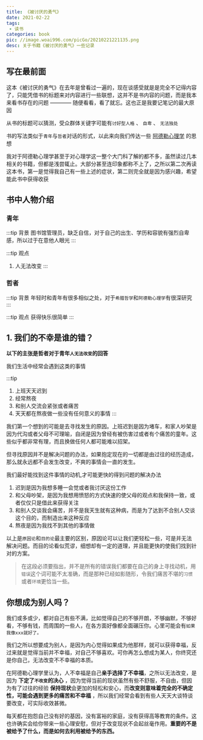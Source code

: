 ```yaml
---
title: 《被讨厌的勇气》
date: 2021-02-22
tags:
 - 读书
categories: book
pic: //image.woai996.com/picGo/20210221221135.png
desc: 关于书籍《被讨厌的勇气》一些记录
---
```


## 写在最前面

这本《被讨厌的勇气》在去年是曾看过一遍的，现在谈感受就是是完全不记得内容了，只能凭借书的标题来对内容进行一些联想，这并不是书内容的问题，而是我本来看书存在的问题 ———— 随便看看，看了就忘。这也正是我要记笔记的最大原因

从书的标题可以猜测，受众群体关键字可能有`讨好型人格` 、 `自卑` 、 `无法独处` 

书的写法类似于`青年`与`哲者`对话的形式，以此来向我们传达一些 [阿德勒心理学](https://baike.baidu.com/item/%E9%98%BF%E5%B0%94%E5%BC%97%E9%9B%B7%E5%BE%B7%C2%B7%E9%98%BF%E5%BE%B7%E5%8B%92/4278015?fromtitle=%E9%98%BF%E5%BE%B7%E5%8B%92&fromid=10390702&fr=aladdin)  的思想


我对于阿德勒心理学甚至于对心理学这一整个大门科了解的都不多，虽然读过几本相关的书籍，但都是浅尝辄止。大部分甚至连印象都称不上了，之所以第二次再读这本书，第一是觉得我自己有一些上述的症状，第二则完全就是因为感兴趣，希望能此书中获得收获


## 书中人物介绍

### 青年
:::tip 背景
图书馆管理员，缺乏自信，对于自己的出生、学历和容貌有强烈自卑感，所以过于在意他人眼光
:::

:::tip 观点
1. 人无法改变
:::



### 哲者
:::tip 背景
年轻时和青年有很多相似之处，对于`希腊哲学`和`阿德勒心理学`有很深研究
:::

:::tip 观点
获得快乐很简单
:::

## 1. 我们的不幸是谁的错？

**以下的主张是哲者对于青年`人无法改变`的回答**

我们生活中经常会遇到这类的事情

:::tip
1. 上班天天迟到
2. 经常熬夜
3. 和别人交流会紧张或者痛苦
4. 天天都在熬夜做一些没有任何意义的事情
:::


我们第一个想到的可能是去寻找发生的原因。上班迟到是因为堵车，和家人吵架是因为代沟或者父母不可理喻，自闭是因为曾经有被伤害过或者有个痛苦的童年。这些似乎都非常有理，而且换做任何人都可能难以招架。

但寻找原因并不是解决问题的办法，如果抱定现在的一切都是由过往的经历造成，那么就永远都不会发生改变，不爽的事情会一直的发生。

我们最好能找到这件事情的动机,才可能更快的得到问题的解决办法 <br>
1. 迟到是因为我想多睡一会觉或者我讨厌这份工作
2. 和父母吵架，是因为我想用愤怒的方式快速的使父母的观点和我保持一致，或者仅仅只是借此来获得关注
3. 和别人交谈我会痛苦，并不是我天生就有这种病，而是为了达到不合别人交谈这个目的，而制造出来这种反应
4. 熬夜是因为我找不到其他的事情做

以上是`原因论`和`目的论`最主要的区别，原因论可以让我们更轻松一些，可是并无法解决问题。而目的论看似荒谬，细想却有一定的道理，并且能更快的使我们找到针对的方案。

> 在这段必须要指出，并不是所有的错误我们都要在自己的身上寻找动机，用`错误`这个词可能不太准确，而是那种已经如影随形，令我们痛苦不堪的`习惯`或者`环境`更恰当一些。

<!-- > 这里并不是指把所有的错误都 -->

## 你想成为别人吗？

我们或多或少，都对自己有些不满，比如觉得自己的不够开朗，不够幽默，不够好看，不够有钱，而周围的一些人，在各方面好像都全面碾压你。心里可能会有`如果我像xxx就好了。`


我们之所以想要成为别人，是因为内心觉得如果成为他那样，就可以获得幸福，反过来就是觉得当前并不幸福，对自己不够喜欢。可你再怎么想成为某人，你终究还是你自己，无法改变不不幸福的本质。

在阿德勒心理学里认为，人不幸福是自己**亲手选择了不幸福**，之所以无法改变，是因为 **下定了`不改变`的决心** ，因为觉得当前的现状虽然有些不舒服，不自由，但因为有了过往的经验 **保持现状**会更加的轻松和安心，而**改变则意味着完全的不确定性，可能会遇到更多的痛苦和不幸福** ，所以我们经常会看到有些人天天大谈特谈要改变，可实际收效甚微。

每天都在抱怨自己没有好的基因，没有富裕的家庭，没有获得高等教育的条件。这也许确实会给你带来一些心理安慰，但对于改变现状不会起丝毫作用。**重要的不是被给予了什么，而是如何去利用被给予的东西。**

